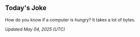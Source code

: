 ## Today's Joke
How do you know if a computer is hungry? It takes a lot of bytes.

*Updated May 04, 2025 (UTC)*

